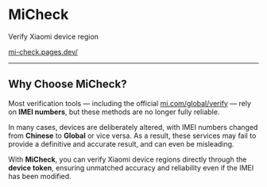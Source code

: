 # MiCheck
Verify Xiaomi device region

[mi-check.pages.dev/](https://mi-check.pages.dev/)

---

## Why Choose MiCheck?
Most verification tools — including the official [mi.com/global/verify](https://mi.com/global/verify) — rely on **IMEI numbers**, but these methods are no longer fully reliable.  

In many cases, devices are deliberately altered, with IMEI numbers changed from **Chinese** to **Global** or vice versa. As a result, these services may fail to provide a definitive and accurate result, and can even be misleading.  

With **MiCheck**, you can verify Xiaomi device regions directly through the **device token**, ensuring unmatched accuracy and reliability even if the IMEI has been modified.